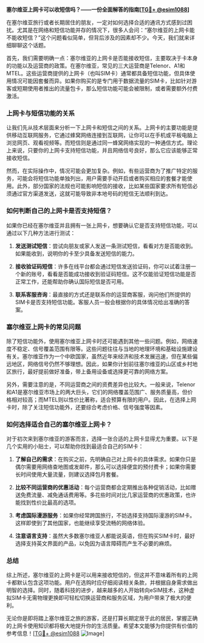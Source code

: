 **塞尔维亚上网卡可以收短信吗？——一份全面解答的指南[[TG💪+ @esim1088](https://t.me/s/esim1088)]**

在塞尔维亚旅行或者长期居住的朋友，一定对如何选择合适的通讯方式感到过困扰。尤其是在网络和短信功能并存的情况下，很多人会问：“塞尔维亚的上网卡能不能收短信？”这个问题看似简单，但背后涉及的因素却不少。今天，我们就来详细聊聊这个话题。

首先，我们需要明确一点：塞尔维亚的上网卡是否能接收短信，主要取决于卡本身的功能以及运营商的政策。在塞尔维亚，常见的三大运营商是Telenor、A1和MTEL。这些运营商提供的上网卡（也叫SIM卡）通常都具备短信功能，但具体使用情况可能因套餐而异。如果你购买的是专门用于数据流量的SIM卡，比如针对游客或短期使用者推出的流量包卡，那么短信功能可能会被限制，或者需要额外付费激活。

### 上网卡与短信功能的关系

让我们先从技术层面来分析一下上网卡和短信之间的关系。上网卡的主要功能是提供移动互联网服务，它通过蜂窝网络连接到互联网，让你可以在手机或平板电脑上浏览网页、观看视频等。而短信则是通过同一蜂窝网络实现的一种通信方式。理论上来说，只要你的上网卡支持短信功能，并且网络信号良好，那么它应该能够正常接收短信。

然而，在实际操作中，情况可能会更加复杂。例如，有些运营商为了推广特定的服务，可能会将短信功能单独列出，用户需要手动开启或者购买相应的套餐才能使用。此外，部分国家的法规也可能影响短信的接收，比如某些国家要求所有短信必须通过官方渠道发送，这就可能导致非本地号码的短信无法顺利到达。

### 如何判断自己的上网卡是否支持短信？

如果你已经在塞尔维亚并且拥有一张上网卡，想要确认它是否支持短信功能，可以通过以下几种方法进行测试：

1. **发送测试短信**：尝试向朋友或家人发送一条测试短信，看看对方是否能收到。如果能收到，说明你的卡至少具备发送短信的能力。
   
2. **接收验证码短信**：许多在线平台都会通过短信发送验证码，你可以试着注册一个新的账号，看看是否能成功接收到验证码短信。这不仅能验证短信功能是否正常工作，还能帮助你确认国际短信是否可用。

3. **联系客服咨询**：最直接的方式还是联系你的运营商客服，询问他们所提供的SIM卡是否支持短信功能。客服人员一般会根据你的具体情况给出准确的答案。

### 塞尔维亚上网卡的常见问题

除了短信功能外，使用塞尔维亚上网卡时还可能遇到其他一些问题。例如，网络速度不稳定、信号覆盖范围有限等。这些问题往往与当地的地理环境和基础设施建设有关。塞尔维亚作为一个中欧国家，虽然近年来经济和技术发展迅速，但在某些偏远地区，网络信号仍然不够理想。因此，如果你计划前往塞尔维亚的山区或乡村地区旅行，最好提前做好准备，带上备用设备或选择更可靠的网络方案。

另外，需要注意的是，不同运营商之间的资费差异也比较大。一般来说，Telenor和A1是塞尔维亚市场上的两大巨头，它们的网络覆盖范围广、服务质量高，但价格相对较高；而MTEL则以性价比著称，适合预算有限的用户。因此，在选择上网卡时，除了关注短信功能外，还要综合考虑价格、信号强度等因素。

### 如何选择适合自己的塞尔维亚上网卡？

对于初次来到塞尔维亚的游客而言，选择一张合适的上网卡显得尤为重要。以下是几个实用的小贴士，可以帮助你找到最适合自己的SIM卡：

1. **了解自己的需求**：在购买之前，先明确自己对上网卡的具体需求。如果你只是偶尔需要用网络查地图或发邮件，那么可以选择便宜的预付费卡；如果你需要长时间使用大量流量，则建议选择包月套餐。

2. **比较不同运营商的优惠活动**：每个运营商都会定期推出各种促销活动，比如赠送免费流量、减免通话费用等。多花些时间对比几家运营商的优惠政策，也许能找到性价比最高的选项。

3. **考虑国际漫游服务**：如果你经常跨国旅行，不妨选择支持国际漫游的SIM卡。这样即使到了其他国家，也能继续享受流畅的网络体验。

4. **注意语言支持**：虽然大多数塞尔维亚人都能说英语，但在购买SIM卡时，最好选择支持英文界面的产品，以免因为语言障碍而产生不必要的麻烦。

### 总结

综上所述，塞尔维亚的上网卡是可以用来接收短信的，但这并不意味着所有的上网卡都默认包含这项功能。用户在选购时应仔细阅读相关条款，并根据自身需求做出明智的选择。同时，随着科技的进步，越来越多的人开始转向eSIM技术，这种虚拟SIM卡无需物理更换即可轻松切换运营商和服务区域，为用户带来了极大的便利。

无论你是即将踏上塞尔维亚之旅的游客，还是打算长期定居于此的居民，掌握正确的上网卡使用知识都将极大地提升你的生活质量。希望本文能够为你提供有价值的参考信息！[[TG💪+ @esim1088](https://t.me/s/esim1088) ![Image](https://i.postimg.cc/4NQfJmqS/Snipaste-2025-05-13-00-14-12.png)]